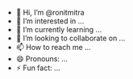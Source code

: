 - 👋 Hi, I’m @ronitmitra
- 👀 I’m interested in ...
- 🌱 I’m currently learning ...
- 💞️ I’m looking to collaborate on ...
- 📫 How to reach me ...
- 😄 Pronouns: ...
- ⚡ Fun fact: ...

<!---
ronitmitra/ronitmitra is a ✨ special ✨ repository because its `README.md` (this file) appears on your GitHub profile.
You can click the Preview link to take a look at your changes.
--->
